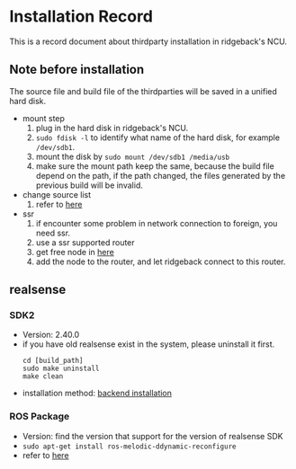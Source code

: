 # Installation Record
This is a record document about thirdparty installation in ridgeback's NCU.
## Note before installation
The source file and build file of the thirdparties will be saved in a unified hard disk.
- mount step
    1. plug in the hard disk in ridgeback's NCU.
    2. `sudo fdisk -l` to identify what name of the hard disk, for example `/dev/sdb1`.
    3. mount the disk by `sudo mount /dev/sdb1 /media/usb`
    4. make sure the mount path keep the same, because the build file depend on the path, if the path changed, the files generated by the previous build will be invalid.
- change source list
    1. refer to [here](https://blog.csdn.net/zhangjiahao14/article/details/80554616)
- ssr
    1. if encounter some problem in network connection to foreign, you need ssr. 
    2. use a ssr supported router
    3. get free node in [here](https://www.youneed.win/free-ssr)
    4. add the node to the router, and let ridgeback connect to this router.

## realsense
### SDK2
- Version: 2.40.0
- if you have old realsense exist in the system, please uninstall it first.
    ```
    cd [build_path]
    sudo make uninstall
    make clean 
    ```
- installation method: [backend installation](https://github.com/IntelRealSense/librealsense/blob/master/doc/libuvc_installation.md)
### ROS Package
- Version: find the version that support for the version of realsense SDK 
- `sudo apt-get install ros-melodic-ddynamic-reconfigure`
- refer to [here](https://github.com/IntelRealSense/realsense-ros#step-2-install-intel-realsense-ros-from-sources)